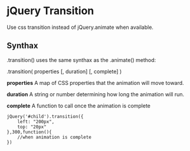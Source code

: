 jQuery Transition
=================

Use css transition instead of jQuery.animate when available.

Synthax
-------

.transition() uses the same synthax as the .animate() method:

.transition( properties [, duration] [, complete] )

**properties** A map of CSS properties that the animation will move toward.

**duration** A string or number determining how long the animation will run.

**complete** A function to call once the animation is complete


	jQuery('#child').transition({
		left: "200px",
		top: "20px"
	},300,function(){
		//when animation is complete
	})
